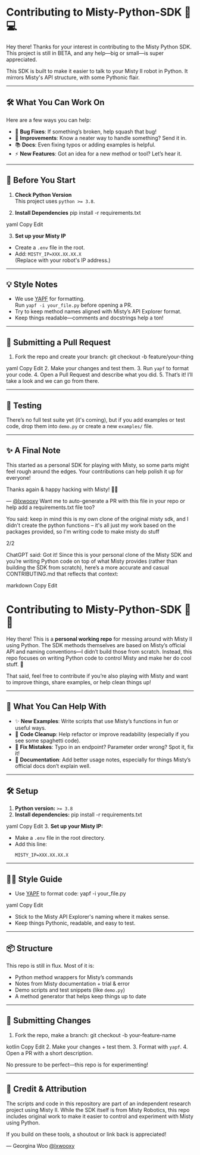 # Contributing to Misty-Python-SDK 🤖💻

Hey there! Thanks for your interest in contributing to the Misty Python SDK. This project is still in BETA, and any help—big or small—is super appreciated.

This SDK is built to make it easier to talk to your Misty II robot in Python. It mirrors Misty's API structure, with some Pythonic flair.

---

## 🛠 What You Can Work On

Here are a few ways you can help:

- 🧪 **Bug Fixes**: If something’s broken, help squash that bug!
- 🔧 **Improvements**: Know a neater way to handle something? Send it in.
- 📚 **Docs**: Even fixing typos or adding examples is helpful.
- ⚡ **New Features**: Got an idea for a new method or tool? Let’s hear it.

---

## 🧾 Before You Start

1. **Check Python Version**  
   This project uses `python >= 3.8`.

2. **Install Dependencies**
pip install -r requirements.txt

yaml
Copy
Edit

3. **Set up your Misty IP**
- Create a `.env` file in the root.
- Add: `MISTY_IP=XXX.XX.XX.X`  
(Replace with your robot's IP address.)

---

## 💡 Style Notes

- We use [YAPF](https://github.com/google/yapf) for formatting.  
Run `yapf -i your_file.py` before opening a PR.
- Try to keep method names aligned with Misty’s API Explorer format.
- Keep things readable—comments and docstrings help a ton!

---

## 🚀 Submitting a Pull Request

1. Fork the repo and create your branch:
git checkout -b feature/your-thing

yaml
Copy
Edit
2. Make your changes and test them.
3. Run `yapf` to format your code.
4. Open a Pull Request and describe what you did.
5. That’s it! I’ll take a look and we can go from there.

---

## 🧪 Testing

There’s no full test suite yet (it's coming), but if you add examples or test code, drop them into `demo.py` or create a new `examples/` file.

---

## ✨ A Final Note

This started as a personal SDK for playing with Misty, so some parts might feel rough around the edges. Your contributions can help polish it up for everyone!

Thanks again & happy hacking with Misty! 🤖💙

— [@lxwooxy](https://github.com/lxwooxy)
Want me to auto-generate a PR with this file in your repo or help add a requirements.txt file too?







You said:
keep in mind this is my own clone of the original misty sdk, and I didn't create the python functions – it's all just my work based on the packages provided, so I'm writing code to make misty do stuff 



2/2

ChatGPT said:
Got it! Since this is your personal clone of the Misty SDK and you’re writing Python code on top of what Misty provides (rather than building the SDK from scratch), here’s a more accurate and casual CONTRIBUTING.md that reflects that context:

markdown
Copy
Edit
# Contributing to Misty-Python-SDK 🤖🐍

Hey there! This is a **personal working repo** for messing around with Misty II using Python. The SDK methods themselves are based on Misty’s official API and naming conventions—I didn’t build those from scratch. Instead, this repo focuses on writing Python code to control Misty and make her do cool stuff. 🚀

That said, feel free to contribute if you’re also playing with Misty and want to improve things, share examples, or help clean things up!

---

## 🙌 What You Can Help With

- ✨ **New Examples**: Write scripts that use Misty’s functions in fun or useful ways.
- 🧽 **Code Cleanup**: Help refactor or improve readability (especially if you see some spaghetti code).
- 🐞 **Fix Mistakes**: Typo in an endpoint? Parameter order wrong? Spot it, fix it!
- 📓 **Documentation**: Add better usage notes, especially for things Misty’s official docs don’t explain well.

---

## 🛠 Setup

1. **Python version:** `>= 3.8`
2. **Install dependencies:**
pip install -r requirements.txt

yaml
Copy
Edit
3. **Set up your Misty IP:**
- Make a `.env` file in the root directory.
- Add this line:
  ```
  MISTY_IP=XXX.XX.XX.X
  ```

---

## 🧑‍💻 Style Guide

- Use [YAPF](https://github.com/google/yapf) to format code:
yapf -i your_file.py

yaml
Copy
Edit
- Stick to the Misty API Explorer's naming where it makes sense.
- Keep things Pythonic, readable, and easy to test.

---

## 📦 Structure

This repo is still in flux. Most of it is:
- Python method wrappers for Misty’s commands
- Notes from Misty documentation + trial & error
- Demo scripts and test snippets (like `demo.py`)
- A method generator that helps keep things up to date

---

## 🚀 Submitting Changes

1. Fork the repo, make a branch:
git checkout -b your-feature-name

kotlin
Copy
Edit
2. Make your changes + test them.
3. Format with `yapf`.
4. Open a PR with a short description.

No pressure to be perfect—this repo is for experimenting!


---

## 🙌 Credit & Attribution

The scripts and code in this repository are part of an independent research project using Misty II. While the SDK itself is from Misty Robotics, this repo includes original work to make it easier to control and experiment with Misty using Python.

If you build on these tools, a shoutout or link back is appreciated!

— Georgina Woo [@lxwooxy](https://github.com/lxwooxy)

